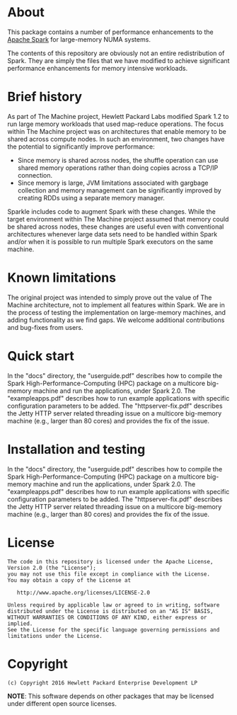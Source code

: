 
# About
This package contains a number of performance enhancements to the [Apache Spark](https://github.com/apache/spark) for large-memory NUMA systems.

The contents of this repository are obviously not an entire redistribution of Spark. They are simply the files that we have modified to achieve significant performance enhancements for memory intensive workloads.

# Brief history
As part of The Machine project, Hewlett Packard Labs modified Spark 1.2 to run large memory workloads that used map-reduce operations. The focus within The Machine project was on architectures that enable memory to be shared across compute nodes. In such an environment, two changes have the potential to significantly improve performance:
* Since memory is shared across nodes, the shuffle operation can use shared memory operations rather than doing copies across a TCP/IP connection.
* Since memory is large, JVM limitations associated with gargbage collection and memory management can be significantly improved by creating RDDs using a separate memory manager.

Sparkle includes code to augment Spark with these changes. While the target environment within The Machine project assumed that memory could be shared across nodes, these changes are useful even with conventional architectures whenever large data sets need to be handled within Spark and/or when it is possible to run multiple Spark executors on the same machine.

# Known limitations
The original project was intended to simply prove out the value of The Machine architecture, not to implement all features within Spark. We are in the process of testing the implementation on large-memory machines, and adding functionality as we find gaps. We welcome additional contributions and bug-fixes from users.

# Quick start 
In the "docs" directory, the "userguide.pdf" describes how to compile the Spark High-Performance-Computing (HPC) package on a 
multicore big-memory machine and run the applications, under Spark 2.0.  The "exampleapps.pdf" describes how to run example 
applications with specific configuration parameters to be added. The "httpserver-fix.pdf" describes the Jetty HTTP server related 
threading issue on a multicore big-memory machine (e.g., larger than 80 cores) and provides the fix of the issue.

# Installation and testing
In the "docs" directory, the "userguide.pdf" describes how to compile the Spark High-Performance-Computing (HPC) package on a 
multicore big-memory machine and run the applications, under Spark 2.0.  The "exampleapps.pdf" describes how to run example 
applications with specific configuration parameters to be added. The "httpserver-fix.pdf" describes the Jetty HTTP server related 
threading issue on a multicore big-memory machine (e.g., larger than 80 cores) and provides the fix of the issue. 

# License

    The code in this repository is licensed under the Apache License, Version 2.0 (the "License");
    you may not use this file except in compliance with the License.
    You may obtain a copy of the License at

       http://www.apache.org/licenses/LICENSE-2.0

    Unless required by applicable law or agreed to in writing, software
    distributed under the License is distributed on an "AS IS" BASIS,
    WITHOUT WARRANTIES OR CONDITIONS OF ANY KIND, either express or implied.
    See the License for the specific language governing permissions and
    limitations under the License.

# Copyright

	(c) Copyright 2016 Hewlett Packard Enterprise Development LP

**NOTE**: This software depends on other packages that may be licensed under different open source licenses.


